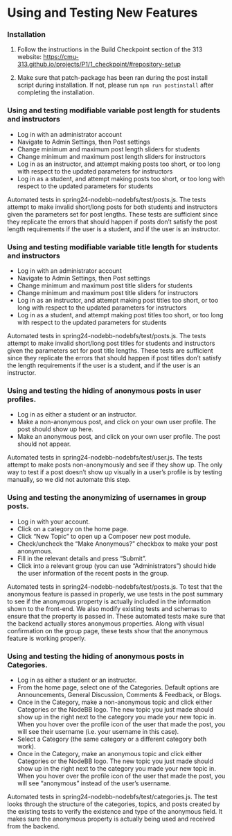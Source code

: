 # Using and Testing New Features
### Installation

   1. Follow the instructions in the Build Checkpoint section of the 313 website: <https://cmu-313.github.io/projects/P1/1_checkpoint/#repository-setup>

   2. Make sure that patch-package has been ran during the post install script during installation. If not, please run `npm run postinstall` after completing the installation.


### Using and testing modifiable variable post length for students and instructors
- Log in with an administrator account
- Navigate to Admin Settings, then Post settings
- Change minimum and maximum post length sliders for students
- Change minimum and maximum post length sliders for instructors
- Log in as an instructor, and attempt making posts too short, or too long with respect to the updated parameters for instructors
- Log in as a student, and attempt making posts too short, or too long with respect to the updated parameters for students
  
Automated tests in spring24-nodebb-nodebfs/test/posts.js. The tests attempt to make invalid short/long posts for both students and instructors given the parameters set for post lengths. These tests are sufficient since they replicate the errors that should happen if posts don’t satisfy the post length requirements if the user is a student, and if the user is an instructor.

### Using and testing modifiable variable title length for students and instructors
- Log in with an administrator account
- Navigate to Admin Settings, then Post settings
- Change minimum and maximum post title sliders for students
- Change minimum and maximum post title sliders for instructors
- Log in as an instructor, and attempt making post titles too short, or too long with respect to the updated parameters for instructors
- Log in as a student, and attempt making post titles too short, or too long with respect to the updated parameters for students
  
Automated tests in spring24-nodebb-nodebfs/test/posts.js. The tests attempt to make invalid short/long post titles for students and instructors given the parameters set for post title lengths. These tests are sufficient since they replicate the errors that should happen if post titles don’t satisfy the length requirements if the user is a student, and if the user is an instructor.


### Using and testing the hiding of anonymous posts in user profiles.
- Log in as either a student or an instructor.
- Make a non-anonymous post, and click on your own user profile. The post should show up here.
- Make an anonymous post, and click on your own user profile. The post should not appear.

Automated tests in spring24-nodebb-nodebfs/test/user.js. The tests attempt to make posts non-anonymously and see if they show up. The only way to test if a post doesn’t show up visually in a user’s profile is by testing manually, so we did not automate this step.

### Using and testing the anonymizing of usernames in group posts.
- Log in with your account.
- Click on a category on the home page.
- Click “New Topic” to open up a Composer new post module.
- Check/uncheck the “Make Anonymous?” checkbox to make your post anonymous.
- Fill in the relevant details and press “Submit”.
- Click into a relevant group (you can use “Administrators”) should hide the user information of the recent posts in the group.

Automated tests in spring24-nodebb-nodebfs/test/posts.js. To test that the anonymous feature is passed in properly, we use tests in the post summary to see if the anonymous property is actually included in the information shown to the front-end. We also modify existing tests and schemas to ensure that the property is passed in. These automated tests make sure that the backend actually stores anonymous properties. Along with visual confirmation on the group page, these tests show that the anonymous feature is working properly.

### Using and testing the hiding of anonymous posts in Categories.
- Log in as either a student or an instructor.
- From the home page, select one of the Categories. Default options are Announcements, General Discussion, Comments & Feedback, or Blogs.
- Once in the Category, make a non-anonymous topic and click either Categories or the NodeBB logo. The new topic you just made should show up in the right next to the category you made your new topic in. When you hover over the profile icon of the user that made the post, you will see their username (i.e. your username in this case).
- Select a Category (the same category or a different category both work).
- Once in the Category, make an anonymous topic and click either Categories or the NodeBB logo. The new topic you just made should show up in the right next to the category you made your new topic in. When you hover over the profile icon of the user that made the post, you will see “anonymous” instead of the user’s username.

Automated tests in spring24-nodebb-nodebfs/test/categories.js. The test looks through the structure of the categories, topics, and posts created by the existing tests to verify the existence and type of the anonymous field. It makes sure the anonymous property is actually being used and received from the backend.
